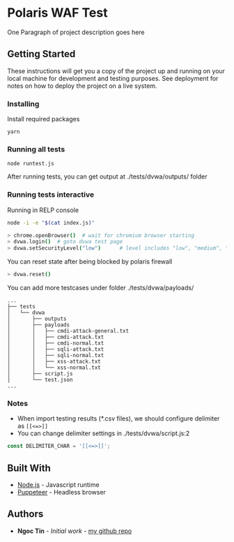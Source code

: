 # Polaris WAF Test

One Paragraph of project description goes here

## Getting Started

These instructions will get you a copy of the project up and running on your local machine for development and testing purposes. See deployment for notes on how to deploy the project on a live system.

### Installing

Install required packages
```
yarn
```

### Running all tests
```
node runtest.js
```

After running tests, you can get output at ./tests/dvwa/outputs/ folder

### Running tests interactive
Running in RELP console
```bash
node -i -e "$(cat index.js)"
```

```bash
> chrome.openBrowser()  # wait for chromium browser starting
> dvwa.login()  # goto dvwa test page
> dvwa.setSecurityLevel("low")      # level includes "low", "medium", "high", "imposible" (references dvwa)
```

You can reset state after being blocked by polaris firewall
```bash
> dvwa.reset()
```

You can add more testcases under folder ./tests/dvwa/payloads/
```
...
├── tests
│   └── dvwa
│       ├── outputs
│       ├── payloads
│       │   ├── cmdi-attack-general.txt
│       │   ├── cmdi-attack.txt
│       │   ├── cmdi-normal.txt
│       │   ├── sqli-attack.txt
│       │   ├── sqli-normal.txt
│       │   ├── xss-attack.txt
│       │   └── xss-normal.txt
│       ├── script.js
│       └── test.json
...
```

### Notes
- When import testing results (*.csv files), we should configure delimiter as `[[<=>]]`
- You can change delimiter settings in ./tests/dvwa/script.js:2
```js
const DELIMITER_CHAR = '[[<=>]]';
```

## Built With

* [Node.js](https://nodejs.org/en/) - Javascript runtime
* [Puppeteer](https://github.com/puppeteer/puppeteer) - Headless browser

## Authors

* **Ngoc Tin** - *Initial work* - [my github repo](https://github.com/ngoctint1lvc)